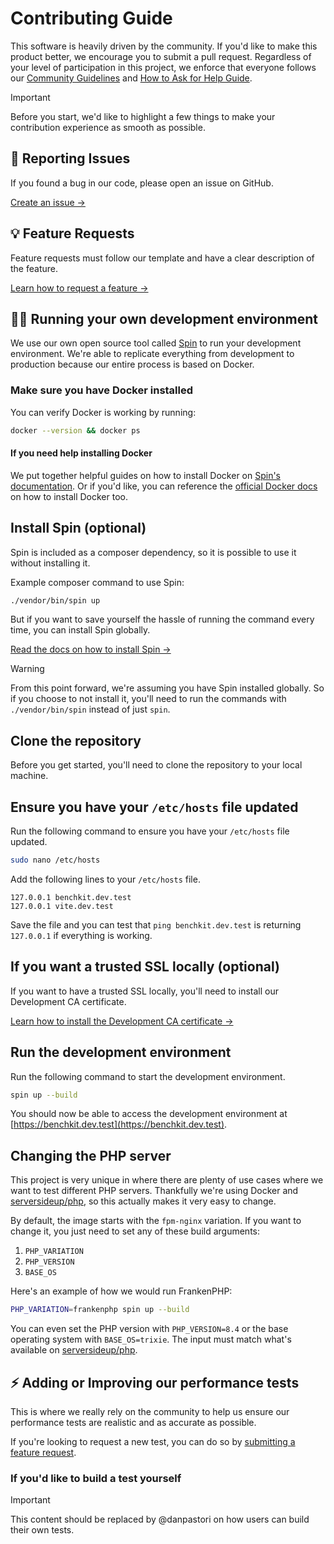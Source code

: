 # Contributing Guide
This software is heavily driven by the community. If you'd like to make this product better, we encourage you to submit a pull request. Regardless of your level of participation in this project, we enforce that everyone follows our [Community Guidelines](https://serversideup.net/guidelines/) and [How to Ask for Help Guide](https://serversideup.net/ask-for-help/).

> [!IMPORTANT]  
> Before you start, we'd like to highlight a few things to make your contribution experience as smooth as possible.

## 🐛 Reporting Issues
If you found a bug in our code, please open an issue on GitHub.

[Create an issue →](https://github.com/serversideup/benchkit-laravel/issues/new/choose)

## 💡 Feature Requests
Feature requests must follow our template and have a clear description of the feature.

[Learn how to request a feature →](https://github.com/serversideup/benchkit-laravel/discussions/2)

## 👨‍💻 Running your own development environment
We use our own open source tool called [Spin](https://serversideup.net/open-source/spin/) to run your development environment. We're able to replicate everything from development to production because our entire process is based on Docker.

### Make sure you have Docker installed
You can verify Docker is working by running:

```bash
docker --version && docker ps
```

#### If you need help installing Docker
We put together helpful guides on how to install Docker on [Spin's documentation](https://serversideup.net/open-source/spin/docs). Or if you'd like, you can reference the [official Docker docs](https://docs.docker.com/get-docker/) on how to install Docker too.

## Install Spin (optional)
Spin is included as a composer dependency, so it is possible to use it without installing it.

Example composer command to use Spin:

```bash
./vendor/bin/spin up
```
But if you want to save yourself the hassle of running the command every time, you can install Spin globally.

[Read the docs on how to install Spin →](https://serversideup.net/open-source/spin/docs/)

> [!WARNING]  
> From this point forward, we're assuming you have Spin installed globally. So if you choose to not install it, you'll need to run the commands with `./vendor/bin/spin` instead of just `spin`.

## Clone the repository
Before you get started, you'll need to clone the repository to your local machine.

## Ensure you have your `/etc/hosts` file updated
Run the following command to ensure you have your `/etc/hosts` file updated.

```bash
sudo nano /etc/hosts
```

Add the following lines to your `/etc/hosts` file.

```
127.0.0.1 benchkit.dev.test
127.0.0.1 vite.dev.test
```

Save the file and you can test that `ping benchkit.dev.test` is returning `127.0.0.1` if everything is working.

## If you want a trusted SSL locally (optional)
If you want to have a trusted SSL locally, you'll need to install our Development CA certificate.

[Learn how to install the Development CA certificate →](https://serversideup.net/ca/)

## Run the development environment
Run the following command to start the development environment.

```bash
spin up --build
```

You should now be able to access the development environment at [https://benchkit.dev.test](https://benchkit.dev.test).

## Changing the PHP server
This project is very unique in where there are plenty of use cases where we want to test different PHP servers. Thankfully we're using Docker and [serversideup/php](https://serversideup.net/open-source/php/), so this actually makes it very easy to change.

By default, the image starts with the `fpm-nginx` variation. If you want to change it, you just need to set any of these build arguments:

1. `PHP_VARIATION`
2. `PHP_VERSION`
3. `BASE_OS`

Here's an example of how we would run FrankenPHP:

```bash
PHP_VARIATION=frankenphp spin up --build
```

You can even set the PHP version with `PHP_VERSION=8.4` or the base operating system with `BASE_OS=trixie`. The input must match what's available on [serversideup/php](https://hub.docker.com/r/serversideup/php/tags).

## ⚡️ Adding or Improving our performance tests
This is where we really rely on the community to help us ensure our performance tests are realistic and as accurate as possible.

If you're looking to request a new test, you can do so by [submitting a feature request](https://github.com/serversideup/benchkit-laravel/discussions/2).

### If you'd like to build a test yourself

> [!IMPORTANT]  
> This content should be replaced by @danpastori on how users can build their own tests.
